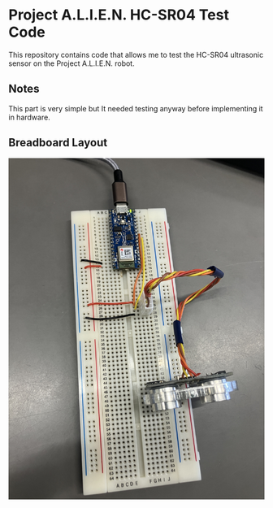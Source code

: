 # Project A.L.I.E.N. HC-SR04 Test Code

<!-- Harry Boyd - 13/08/2024 - github.com/hboyd255 -->

This repository contains code that allows me to test the HC-SR04 ultrasonic
sensor on the Project A.L.I.E.N. robot.

## Notes

This part is very simple but It needed testing anyway before implementing it in
hardware.

## Breadboard Layout

![Breadboard Layout](/photos/Breadboard.jpg)
